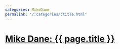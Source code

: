 ```yaml
---
categories: MikeDane
permalink: "/:categories/:title.html"
---
```


# [Mike Dane: {{ page.title }}](https://youtu.be/gsYqPL9EFwQ)


